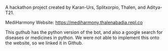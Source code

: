 A hackathon project created by Karan-Urs, Splitxorpio, Thalen, and Aditya-T21.

MediHarmony Website: https://mediharmony.thalenabadia.repl.co

This guthub has the python version of the bot, and also a google search for diseases or medicines in python. We were not able to implement this onto the website, so we linked it in Github.
